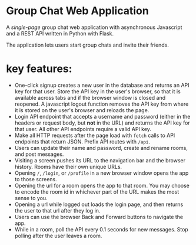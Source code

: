 # Group Chat Web Application

A *single-page* group chat web application with
asynchronous Javascript and a REST API written in Python with Flask.

The application lets users start group chats and invite their 
friends. 


# key features:
- One-click signup creates a new user in the database and returns an API key for that user. Store 
  the API key in the user's browser, so that it is available across tabs and if the browser window 
  is closed and reopened. A javascript logout function removes the API key from where it is stored 
  on the user's browser and reloads the page.
- Login API endpoint that accepts a username and password (either in the headers or request body, 
  but **not** in the URL) and returns the API key for that user. All other API endpoints require a 
  valid API key.
- Make all HTTP requests after the page load with `fetch` calls to API endpoints that return JSON. 
  Prefix API routes with `/api`.
- Users can update their name and password, create and rename rooms, and post messages.
- Visiting a screen pushes its URL to the navigation bar and the browser history. Rooms have their own unique URLs.
- Opening `/`, `/login`, or `/profile` in a new browser window opens the app to those screens.
- Opening the url for a room opens the app to that room. You may choose to encode the room id in 
  whichever part of the URL makes the most sense to you.
- Opening a url while logged out loads the login page, and then returns the user to that url after they log in.
- Users can use the browser Back and Forward buttons to navigate the app.
- While in a room, poll the API every 0.1 seconds for new messages. Stop polling after the user leaves a room.